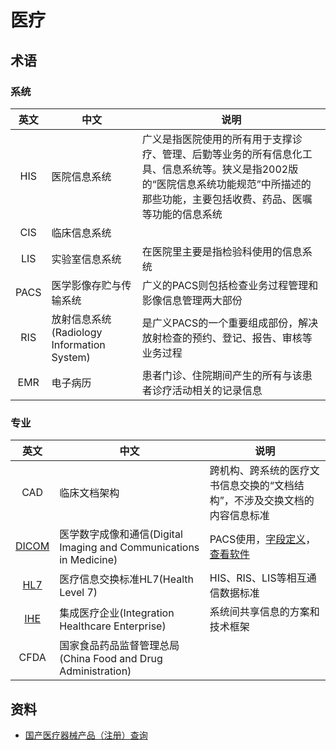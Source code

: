 # 医疗

## 术语
### 系统
| 英文 | 中文 | 说明 |
| :----: | ---- | ---- |
| HIS | 医院信息系统 | 广义是指医院使用的所有用于支撑诊疗、管理、后勤等业务的所有信息化工具、信息系统等。狭义是指2002版的“医院信息系统功能规范”中所描述的那些功能，主要包括收费、药品、医嘱等功能的信息系统 |
| CIS | 临床信息系统 |  |
| LIS | 实验室信息系统 | 在医院里主要是指检验科使用的信息系统 |
| PACS | 医学影像存贮与传输系统 | 广义的PACS则包括检查业务过程管理和影像信息管理两大部份 |
| RIS | 放射信息系统(Radiology Information System) | 是广义PACS的一个重要组成部份，解决放射检查的预约、登记、报告、审核等业务过程 |
| EMR | 电子病历 | 患者门诊、住院期间产生的所有与该患者诊疗活动相关的记录信息 |

### 专业
| 英文 | 中文 | 说明 |
| :----: | ---- | ---- |
| CAD | 临床文档架构 | 跨机构、跨系统的医疗文书信息交换的“文档结构”，不涉及交换文档的内容信息标准 |
| [DICOM](https://baike.baidu.com/item/DICOM/2171358) | 医学数字成像和通信(Digital Imaging and Communications in Medicine) | PACS使用，[字段定义](http://dicom.nema.org/dicom/2013/output/chtml/part06/chapter_6.html)，[查看软件](http://www.radiantviewer.com/) |
| [HL7](https://baike.baidu.com/item/%E5%8C%BB%E7%96%97%E4%BF%A1%E6%81%AF%E4%BA%A4%E6%8D%A2%E6%A0%87%E5%87%86HL7/7472088) | 医疗信息交换标准HL7(Health Level 7) | HIS、RIS、LIS等相互通信数据标准 |
| [IHE](https://baike.baidu.com/item/IHE-C/5168190) | 集成医疗企业(Integration Healthcare Enterprise) | 系统间共享信息的方案和技术框架 |
| CFDA | 国家食品药品监督管理总局(China Food and Drug Administration) |  |

## 资料
* [国产医疗器械产品（注册）查询](https://www.nmpa.gov.cn/datasearch/home-index.html#category=ylqx)
